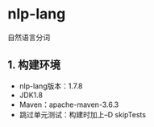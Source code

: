 # nlp-lang
自然语言分词

## 1. 构建环境
* nlp-lang版本：1.7.8
* JDK1.8
* Maven：apache-maven-3.6.3
* 跳过单元测试：构建时加上–D skipTests

